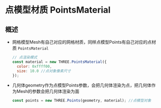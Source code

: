 # 点模型材质 PointsMaterial

## 概述

+ 网格模型Mesh有自己对应的网格材质，同样点模型Points有自己对应的点材质 `PointsMaterial`

  ```js
  // 点渲染模式
  const material = new THREE.PointsMaterial({
    color: 0xffff00,
    size: 10.0 //点对象像素尺寸
  });
  ```

+ 几何体geometry作为点模型Points参数，会把几何体渲染为点，把几何体作为Mesh的参数会把几何体渲染为面

  ```js
  const points = new THREE.Points(geometry, material); //点模型对象
  ```
